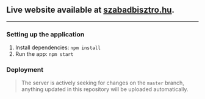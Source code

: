 ## Live website available at [szabadbisztro.hu](http://szabadbisztro.hu).

---

### Setting up the application

1. Install dependencies: `npm install`
2. Run the app: `npm start`

### Deployment

> The server is actively seeking for changes on the `master` branch, anything updated in this repository will be uploaded automatically.
